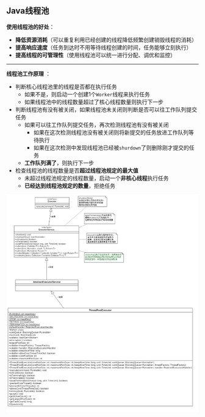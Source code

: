 ## Java线程池

**使用线程池的好处**：

+ **降低资源消耗**（可以重复利用已经创建的线程降低频繁创建销毁线程的消耗）
+ **提高响应速度**（任务到达时不用等待线程创建的时间，任务能够立刻执行）
+ **提高线程的可管理性**（使用线程池可以统一进行分配、调优和监控）

----

**线程池工作原理** ：

+ 判断核心线程池里的线程是否都在执行任务
  + 如果不是，则启动一个创建1个`Worker`线程来执行任务
  + 如果线程池中的线程数量超过了核心线程数量则执行下一步
+ 判断线程池有没有被关闭，如果线程池未关闭则判断是否可以往工作队列提交任务
  + 如果可以往工作队列提交任务，再次检测线程池有没有被关闭
    + 如果在这次检测线程池没有被关闭则将新提交的任务放进工作队列等待执行
    + 如果在这次检测中发现线程池已经被`shurdown`了则删除刚才提交的任务
  + **工作队列满了**，则执行下一步
+ 检查线程池的线程数量是否**超过线程池规定的最大值**
  + 未超过线程池规定的线程数量，启动一个**非核心线程**执行任务
  + **已经达到线程池规定的数量**，拒绝任务



![线程池类结构](https://github.com/HurricanGod/Home/blob/master/algorithm/java/thread/img/ThreadPoolExector.jpg)

